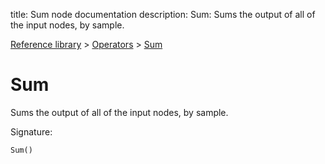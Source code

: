 title: Sum node documentation
description: Sum: Sums the output of all of the input nodes, by sample.

[Reference library](../../index.md) > [Operators](../index.md) > [Sum](index.md)

# Sum

Sums the output of all of the input nodes, by sample.

Signature:
```python
Sum()
```
